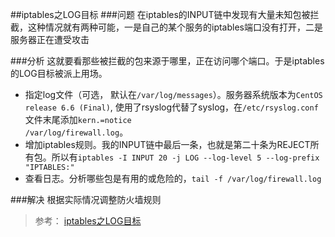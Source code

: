 ##iptables之LOG目标
###问题
在iptables的INPUT链中发现有大量未知包被拦截，这种情况就有两种可能，一是自己的某个服务的iptables端口没有打开，二是服务器正在遭受攻击

###分析
这就要看那些被拦截的包来源于哪里，正在访问哪个端口。于是iptables的LOG目标被派上用场。
- 指定log文件（可选， 默认在`/var/log/messages`）。服务器系统版本为`CentOS release 6.6 (Final)`, 使用了rsyslog代替了syslog，在`/etc/rsyslog.conf`文件末尾添加`kern.=notice                       /var/log/firewall.log`。
- 增加iptables规则。我的INPUT链中最后一条，也就是第二十条为REJECT所有包。所以有`iptables -I INPUT 20 -j LOG --log-level 5 --log-prefix "IPTABLES:"`
- 查看日志。分析哪些包是有用的或危险的，`tail -f /var/log/firewall.log`

###解决
根据实际情况调整防火墙规则

>参考：
>[iptables之LOG目标](http://blog.163.com/leekwen@126/blog/static/33166229200973105543171/)